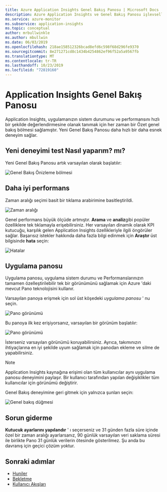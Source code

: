 ```yaml
---
title: Azure Application Insights Genel Bakış Panosu | Microsoft Docs
description: Azure Application Insights ve Genel Bakış Panosu işlevselliğine sahip uygulamaları izleyin.
ms.service: azure-monitor
ms.subservice: application-insights
ms.topic: conceptual
author: mrbullwinkle
ms.author: mbullwin
ms.date: 06/03/2019
ms.openlocfilehash: 218ae158512326bcad8efd6c598f68d296fe9370
ms.sourcegitcommit: 8e271271cd8c1434b4254862ef96f52a5a9567fb
ms.translationtype: MT
ms.contentlocale: tr-TR
ms.lasthandoff: 10/23/2019
ms.locfileid: "72819160"
---
```

# <a name="application-insights-overview-dashboard"></a>Application Insights Genel Bakış Panosu

Application Insights, uygulamanızın sistem durumunu ve performansını hızlı bir şekilde değerlendirmesine olanak tanımak için her zaman bir Özet genel bakış bölmesi sağlamıştır. Yeni Genel Bakış Panosu daha hızlı bir daha esnek deneyim sağlar.

## <a name="how-do-i-test-out-the-new-experience"></a>Yeni deneyimi test Nasıl yaparım? mı?

Yeni Genel Bakış Panosu artık varsayılan olarak başlatılır:

![Genel Bakış Önizleme bölmesi](./media/overview-dashboard/overview.png)

## <a name="better-performance"></a>Daha iyi performans

Zaman aralığı seçimi basit bir tıklama arabirimine basitleştirildi.

![Zaman aralığı](./media/overview-dashboard/app-insights-overview-dashboard-03.png)

Genel performans büyük ölçüde artmıştır. **Arama** ve **analiz**gibi popüler özelliklere tek tıklamayla erişebilirsiniz. Her varsayılan dinamik olarak KPI kutucuğu, karşılık gelen Application Insights özellikleriyle ilgili öngörüler sağlar. Başarısız istekler hakkında daha fazla bilgi edinmek için **Araştır** üst bilgisinde **hata** seçin:

![Hatalar](./media/overview-dashboard/app-insights-overview-dashboard-04.png)

## <a name="application-dashboard"></a>Uygulama panosu

Uygulama panosu, uygulama sistem durumu ve Performanslarınızın tamamen özelleştirilebilir tek bir görünümünü sağlamak için Azure 'daki mevcut Pano teknolojisini kullanır.

Varsayılan panoya erişmek için sol üst köşedeki _uygulama panosu_ ' nu seçin.

![Pano görünümü](./media/overview-dashboard/app-insights-overview-dashboard-05.png)

Bu panoya ilk kez erişiyorsanız, varsayılan bir görünüm başlatılır:

![Pano görünümü](./media/overview-dashboard/0001-dashboard.png)

İsterseniz varsayılan görünümü koruyabilirsiniz. Ayrıca, takımınızın ihtiyaçlarına en iyi şekilde uyum sağlamak için panodan ekleme ve silme de yapabilirsiniz.

> [!NOTE]
> Application Insights kaynağına erişimi olan tüm kullanıcılar aynı uygulama panosu deneyimini paylaşır. Bir kullanıcı tarafından yapılan değişiklikler tüm kullanıcılar için görünümü değiştirir.

Genel Bakış deneyimine geri gitmek için yalnızca şunları seçin:

![Genel bakış düğmesi](./media/overview-dashboard/app-insights-overview-dashboard-07.png)

## <a name="troubleshooting"></a>Sorun giderme

**Kutucuk ayarlarını yapılandır** ' ı seçerseniz ve 31 günden fazla süre içinde özel bir zaman aralığı ayarlarsanız, 90 günlük varsayılan veri saklama süresi ile birlikte Pano 31 günlük verilerin ötesinde gösterilmez. Şu anda bu davranış için geçici çözüm yoktur.

## <a name="next-steps"></a>Sonraki adımlar

- [Huniler](../../azure-monitor/app/usage-funnels.md)
- [Bekletme](../../azure-monitor/app/usage-retention.md)
- [Kullanıcı Akışları](../../azure-monitor/app/usage-flows.md)